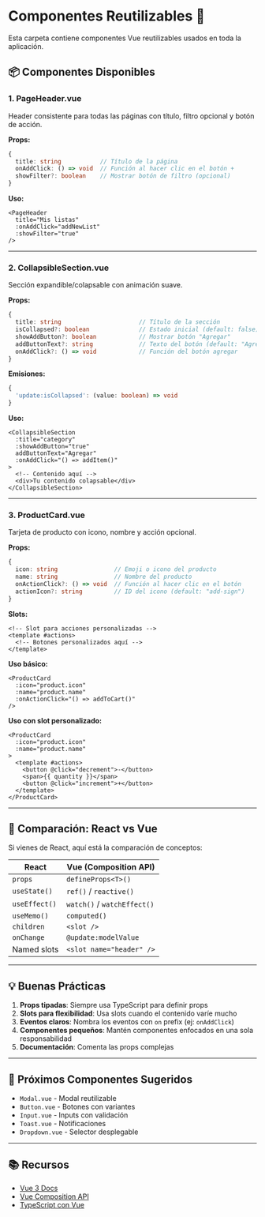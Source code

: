 # Componentes Reutilizables 🧩

Esta carpeta contiene componentes Vue reutilizables usados en toda la aplicación.

## 📦 Componentes Disponibles

### 1. **PageHeader.vue**
Header consistente para todas las páginas con título, filtro opcional y botón de acción.

**Props:**
```typescript
{
  title: string           // Título de la página
  onAddClick: () => void  // Función al hacer clic en el botón +
  showFilter?: boolean    // Mostrar botón de filtro (opcional)
}
```

**Uso:**
```vue
<PageHeader 
  title="Mis listas" 
  :onAddClick="addNewList"
  :showFilter="true"
/>
```

---

### 2. **CollapsibleSection.vue**
Sección expandible/colapsable con animación suave.

**Props:**
```typescript
{
  title: string                      // Título de la sección
  isCollapsed?: boolean              // Estado inicial (default: false)
  showAddButton?: boolean            // Mostrar botón "Agregar"
  addButtonText?: string             // Texto del botón (default: "Agregar")
  onAddClick?: () => void            // Función del botón agregar
}
```

**Emisiones:**
```typescript
{
  'update:isCollapsed': (value: boolean) => void
}
```

**Uso:**
```vue
<CollapsibleSection
  :title="category"
  :showAddButton="true"
  addButtonText="Agregar"
  :onAddClick="() => addItem()"
>
  <!-- Contenido aquí -->
  <div>Tu contenido colapsable</div>
</CollapsibleSection>
```

---

### 3. **ProductCard.vue**
Tarjeta de producto con icono, nombre y acción opcional.

**Props:**
```typescript
{
  icon: string                // Emoji o icono del producto
  name: string                // Nombre del producto
  onActionClick?: () => void  // Función al hacer clic en el botón
  actionIcon?: string         // ID del icono (default: "add-sign")
}
```

**Slots:**
```vue
<!-- Slot para acciones personalizadas -->
<template #actions>
  <!-- Botones personalizados aquí -->
</template>
```

**Uso básico:**
```vue
<ProductCard
  :icon="product.icon"
  :name="product.name"
  :onActionClick="() => addToCart()"
/>
```

**Uso con slot personalizado:**
```vue
<ProductCard
  :icon="product.icon"
  :name="product.name"
>
  <template #actions>
    <button @click="decrement">-</button>
    <span>{{ quantity }}</span>
    <button @click="increment">+</button>
  </template>
</ProductCard>
```

---

## 🎨 Comparación: React vs Vue

Si vienes de React, aquí está la comparación de conceptos:

| React | Vue (Composition API) |
|-------|----------------------|
| `props` | `defineProps<T>()` |
| `useState()` | `ref()` / `reactive()` |
| `useEffect()` | `watch()` / `watchEffect()` |
| `useMemo()` | `computed()` |
| `children` | `<slot />` |
| `onChange` | `@update:modelValue` |
| Named slots | `<slot name="header" />` |

---

## 💡 Buenas Prácticas

1. **Props tipadas**: Siempre usa TypeScript para definir props
2. **Slots para flexibilidad**: Usa slots cuando el contenido varíe mucho
3. **Eventos claros**: Nombra los eventos con `on` prefix (ej: `onAddClick`)
4. **Componentes pequeños**: Mantén componentes enfocados en una sola responsabilidad
5. **Documentación**: Comenta las props complejas

---

## 🚀 Próximos Componentes Sugeridos

- `Modal.vue` - Modal reutilizable
- `Button.vue` - Botones con variantes
- `Input.vue` - Inputs con validación
- `Toast.vue` - Notificaciones
- `Dropdown.vue` - Selector desplegable

---

## 📚 Recursos

- [Vue 3 Docs](https://vuejs.org/)
- [Vue Composition API](https://vuejs.org/guide/extras/composition-api-faq.html)
- [TypeScript con Vue](https://vuejs.org/guide/typescript/overview.html)
